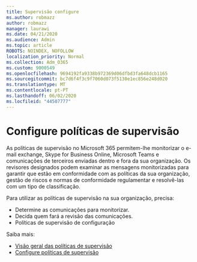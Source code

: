 ```yaml
---
title: Supervisão configure
ms.author: robmazz
author: robmazz
manager: laurawi
ms.date: 04/21/2020
ms.audience: Admin
ms.topic: article
ROBOTS: NOINDEX, NOFOLLOW
localization_priority: Normal
ms.collection: Adm_O365
ms.custom: 9000549
ms.openlocfilehash: 9694192fa9338b972369d06dfbd3fa648dcb1165
ms.sourcegitcommit: bc7d6f4f3c9f7060d073f5130e1ec856e248d020
ms.translationtype: MT
ms.contentlocale: pt-PT
ms.lasthandoff: 06/02/2020
ms.locfileid: "44507777"
---
```

# <a name="configure-supervision-policies"></a>Configure políticas de supervisão

As políticas de supervisão no Microsoft 365 permitem-lhe monitorizar o e-mail exchange, Skype for Business Online, Microsoft Teams e comunicações de terceiros enviadas dentro e fora da sua organização. Os revisores designados podem examinar as mensagens monitorizadas para garantir que estão em conformidade com as políticas da sua organização, gestão de riscos e normas de conformidade regulamentar e resolvê-las com um tipo de classificação.

Para utilizar as políticas de supervisão na sua organização, precisa:

- Determine as comunicações para monitorizar.
- Decida quem fará a revisão das comunicações.
- Políticas de supervisão de configuração

Saiba mais:

- [Visão geral das políticas de supervisão](https://docs.microsoft.com/microsoft-365/compliance/supervision-policies)
- [Configure políticas de supervisão](https://docs.microsoft.com/microsoft-365/compliance/configure-supervision-policies)
